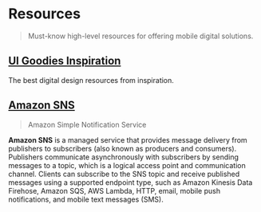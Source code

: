 # Resources

> Must-know high-level resources for offering mobile digital solutions.

## [UI Goodies Inspiration](https://uigoodies.com/inspiration)

The best digital design resources from inspiration.

## [Amazon SNS](https://docs.aws.amazon.com/sns)

> Amazon Simple Notification Service

**Amazon SNS** is a managed service that provides message delivery from publishers to subscribers (also known as producers and consumers). Publishers communicate asynchronously with subscribers by sending messages to a topic, which is a logical access point and communication channel. Clients can subscribe to the SNS topic and receive published messages using a supported endpoint type, such as Amazon Kinesis Data Firehose, Amazon SQS, AWS Lambda, HTTP, email, mobile push notifications, and mobile text messages (SMS).
